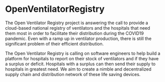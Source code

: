 # OpenVentilatorRegistry
The Open Ventilator Registry project is answering the call to provide a cloud-based national registry of ventilators and the hospitals that need them most
in order to facilitate their distribution during the COVID19 pandemic.  Even with a ramp up in ventilator production, there is still the significant problem 
of their efficient distribution.  

The Open Ventilator Registry is calling on software engineers to help build a platform for hospitals to report on their stock of ventilators and if they have a surplus
or deficit.  Hospitals with a surplus can then send their supply to hospitals in greatest need.  We aim to create a nimble and decentralized supply chain and 
distribution network of these life saving devices.